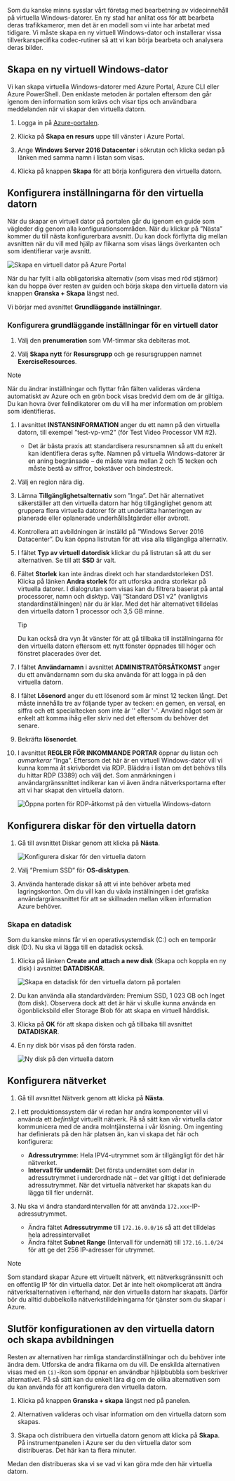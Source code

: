 Som du kanske minns sysslar vårt företag med bearbetning av videoinnehåll på virtuella Windows-datorer. En ny stad har anlitat oss för att bearbeta deras trafikkameror, men det är en modell som vi inte har arbetat med tidigare. Vi måste skapa en ny virtuell Windows-dator och installerar vissa tillverkarspecifika codec-rutiner så att vi kan börja bearbeta och analysera deras bilder.

## <a name="create-a-new-windows-virtual-machine"></a>Skapa en ny virtuell Windows-dator

Vi kan skapa virtuella Windows-datorer med Azure Portal, Azure CLI eller Azure PowerShell. Den enklaste metoden är portalen eftersom den går igenom den information som krävs och visar tips och användbara meddelanden när vi skapar den virtuella datorn.

1. Logga in på [Azure-portalen](https://portal.azure.com?azure-portal=true).

1. Klicka på **Skapa en resurs** uppe till vänster i Azure Portal.

1. Ange **Windows Server 2016 Datacenter** i sökrutan och klicka sedan på länken med samma namn i listan som visas.

1. Klicka på knappen **Skapa** för att börja konfigurera den virtuella datorn.

## <a name="configure-the-vm-settings"></a>Konfigurera inställningarna för den virtuella datorn

När du skapar en virtuell dator på portalen går du igenom en guide som vägleder dig genom alla konfigurationsområden. När du klickar på ”Nästa” kommer du till nästa konfigurerbara avsnitt. Du kan dock förflytta dig mellan avsnitten när du vill med hjälp av flikarna som visas längs överkanten och som identifierar varje avsnitt.

![Skapa en virtuell dator på Azure Portal](../media-drafts/3-azure-portal-create-vm.png)

När du har fyllt i alla obligatoriska alternativ (som visas med röd stjärnor) kan du hoppa över resten av guiden och börja skapa den virtuella datorn via knappen **Granska + Skapa** längst ned.

Vi börjar med avsnittet **Grundläggande inställningar**.

### <a name="configure-basic-vm-settings"></a>Konfigurera grundläggande inställningar för en virtuell dator

1. Välj den **prenumeration** som VM-timmar ska debiteras mot.

1. Välj **Skapa nytt** för **Resursgrupp** och ge resursgruppen namnet **ExerciseResources**.

> [!NOTE]
> När du ändrar inställningar och flyttar från fälten valideras värdena automatiskt av Azure och en grön bock visas bredvid dem om de är giltiga. Du kan hovra över felindikatorer om du vill ha mer information om problem som identifieras.

1. I avsnittet **INSTANSINFORMATION** anger du ett namn på den virtuella datorn, till exempel ”test-vp-vm2” (för Test Video Processor VM #2).
    - Det är bästa praxis att standardisera resursnamnen så att du enkelt kan identifiera deras syfte. Namnen på virtuella Windows-datorer är en aning begränsade – de måste vara mellan 2 och 15 tecken och måste bestå av siffror, bokstäver och bindestreck.

1. Välj en region nära dig.

1. Lämna **Tillgänglighetsalternativ** som ”Inga”. Det här alternativet säkerställer att den virtuella datorn har hög tillgänglighet genom att gruppera flera virtuella datorer för att underlätta hanteringen av planerade eller oplanerade underhållsåtgärder eller avbrott.

1. Kontrollera att avbildningen är inställd på ”Windows Server 2016 Datacenter”. Du kan öppna listrutan för att visa alla tillgängliga alternativ.

1. I fältet **Typ av virtuell datordisk** klickar du på listrutan så att du ser alternativen. Se till att **SSD** är valt.

1. Fältet **Storlek** kan inte ändras direkt och har standardstorleken DS1. Klicka på länken **Andra storlek** för att utforska andra storlekar på virtuella datorer. I dialogrutan som visas kan du filtrera baserat på antal processorer, namn och disktyp. Välj ”Standard DS1 v2” (vanligtvis standardinställningen) när du är klar. Med det här alternativet tilldelas den virtuella datorn 1 processor och 3,5 GB minne.

    > [!TIP]
    > Du kan också dra vyn åt vänster för att gå tillbaka till inställningarna för den virtuella datorn eftersom ett nytt fönster öppnades till höger och fönstret placerades över det.

1. I fältet **Användarnamn** i avsnittet **ADMINISTRATÖRSÅTKOMST** anger du ett användarnamn som du ska använda för att logga in på den virtuella datorn.

1. I fältet **Lösenord** anger du ett lösenord som är minst 12 tecken långt. Det måste innehålla tre av följande typer av tecken: en gemen, en versal, en siffra och ett specialtecken som inte är '\' eller '-'. Använd något som är enkelt att komma ihåg eller skriv ned det eftersom du behöver det senare.

1. Bekräfta **lösenordet**.

1. I avsnittet **REGLER FÖR INKOMMANDE PORTAR** öppnar du listan och _avmarkerar_ ”Inga”. Eftersom det här är en virtuell Windows-dator vill vi kunna komma åt skrivbordet via RDP. Bläddra i listan om det behövs tills du hittar RDP (3389) och välj det. Som anmärkningen i användargränssnittet indikerar kan vi även ändra nätverksportarna efter att vi har skapat den virtuella datorn.

    ![Öppna porten för RDP-åtkomst på den virtuella Windows-datorn](../media-drafts/3-open-ports.png)

## <a name="configure-disks-for-the-vm"></a>Konfigurera diskar för den virtuella datorn

1. Gå till avsnittet Diskar genom att klicka på **Nästa**.

    ![Konfigurera diskar för den virtuella datorn](../media-drafts/3-configure-disks.png)

1. Välj ”Premium SSD” för **OS-disktypen**.

1. Använda hanterade diskar så att vi inte behöver arbeta med lagringskonton. Om du vill kan du växla inställningen i det grafiska användargränssnittet för att se skillnaden mellan vilken information Azure behöver.

### <a name="create-a-data-disk"></a>Skapa en datadisk

Som du kanske minns får vi en operativsystemdisk (C:) och en temporär disk (D:). Nu ska vi lägga till en datadisk också.

1. Klicka på länken **Create and attach a new disk** (Skapa och koppla en ny disk) i avsnittet **DATADISKAR**.

    ![Skapa en datadisk för den virtuella datorn på portalen](../media-drafts/3-add-data-disk.png)

1. Du kan använda alla standardvärden: Premium SSD, 1 023 GB och Inget (tom disk). Observera dock att det är här vi skulle kunna använda en ögonblicksbild eller Storage Blob för att skapa en virtuell hårddisk.

1. Klicka på **OK** för att skapa disken och gå tillbaka till avsnittet **DATADISKAR**.

1. En ny disk bör visas på den första raden.

    ![Ny disk på den virtuella datorn](../media-drafts/3-new-disk.png)

## <a name="configure-the-network"></a>Konfigurera nätverket

1. Gå till avsnittet Nätverk genom att klicka på **Nästa**.

1. I ett produktionssystem där vi redan har andra komponenter vill vi använda ett _befintligt_ virtuellt nätverk. På så sätt kan vår virtuella dator kommunicera med de andra molntjänsterna i vår lösning. Om ingenting har definierats på den här platsen än, kan vi skapa det här och konfigurera:
    - **Adressutrymme**: Hela IPV4-utrymmet som är tillgängligt för det här nätverket.
    - **Intervall för undernät**: Det första undernätet som delar in adressutrymmet i underordnade nät – det var giltigt i det definierade adressutrymmet. När det virtuella nätverket har skapats kan du lägga till fler undernät.

1. Nu ska vi ändra standardintervallen för att använda `172.xxx`-IP-adressutrymmet.
    - Ändra fältet **Adressutrymme** till `172.16.0.0/16` så att det tilldelas hela adressintervallet
    - Ändra fältet **Subnet Range** (Intervall för undernät) till `172.16.1.0/24` för att ge det 256 IP-adresser för utrymmet.

> [!NOTE]
> Som standard skapar Azure ett virtuellt nätverk, ett nätverksgränssnitt och en offentlig IP för din virtuella dator. Det är inte helt okomplicerat att ändra nätverksalternativen i efterhand, när den virtuella datorn har skapats. Därför bör du alltid dubbelkolla nätverkstilldelningarna för tjänster som du skapar i Azure.

## <a name="finish-configuring-the-vm-and-create-the-image"></a>Slutför konfigurationen av den virtuella datorn och skapa avbildningen

Resten av alternativen har rimliga standardinställningar och du behöver inte ändra dem. Utforska de andra flikarna om du vill. De enskilda alternativen visas med en `(i)`-ikon som öppnar en användbar hjälpbubbla som beskriver alternativet. På så sätt kan du enkelt lära dig om de olika alternativen som du kan använda för att konfigurera den virtuella datorn.

1. Klicka på knappen **Granska + skapa** längst ned på panelen.

1. Alternativen valideras och visar information om den virtuella datorn som skapas.

1. Skapa och distribuera den virtuella datorn genom att klicka på **Skapa**. På instrumentpanelen i Azure ser du den virtuella dator som distribueras. Det här kan ta flera minuter.

Medan den distribueras ska vi se vad vi kan göra mde den här virtuella datorn.